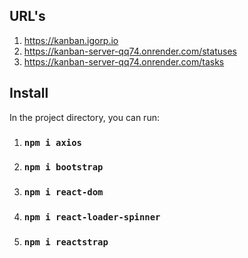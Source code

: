 ## URL's

1. https://kanban.igorp.io
2. https://kanban-server-qq74.onrender.com/statuses
3. https://kanban-server-qq74.onrender.com/tasks

## Install

In the project directory, you can run:

1. ### `npm i axios`
2. ### `npm i bootstrap`
3. ### `npm i react-dom`
4. ### `npm i react-loader-spinner`
5. ### `npm i reactstrap`
